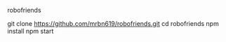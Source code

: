 robofriends

git clone https://github.com/mrbn619/robofriends.git
cd robofriends
npm install
npm start
